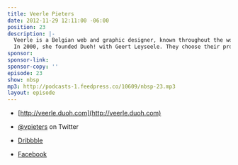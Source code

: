```yaml
---
title: Veerle Pieters
date: 2012-11-29 12:11:00 -06:00
position: 23
description: |-
  Veerle is a Belgian web and graphic designer, known throughout the world for her elegantly designed web projects, her tutorials promoting CSS, and her articles and blog posts on graphic design, web design, and modern home design.
  In 2000, she founded Duoh! with Geert Leyseele. They choose their projects based on how well they connect with a company, and have worked on everything from ExpressionEngine 2.0’s GUI to innovative, creative projects for the Library of Congress and sites for businesses large and small.
sponsor: 
sponsor-link: 
sponsor-copy: ''
episode: 23
show: nbsp
mp3: http://podcasts-1.feedpress.co/10609/nbsp-23.mp3
layout: episode
---
```


-  [http://veerle.duoh.com](http://veerle.duoh.com)

-  [@vpieters](http://twitter.com/vpieters) on Twitter

-  [Dribbble](http://dribbble.com/players/veerlepieters)

-  [Facebook](https://www.facebook.com/veerle.pieters)
